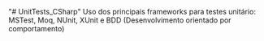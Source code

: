 "# UnitTests_CSharp" 
Uso dos principais frameworks para testes unitário: MSTest, Moq, NUnit, XUnit e BDD (Desenvolvimento orientado por comportamento)
